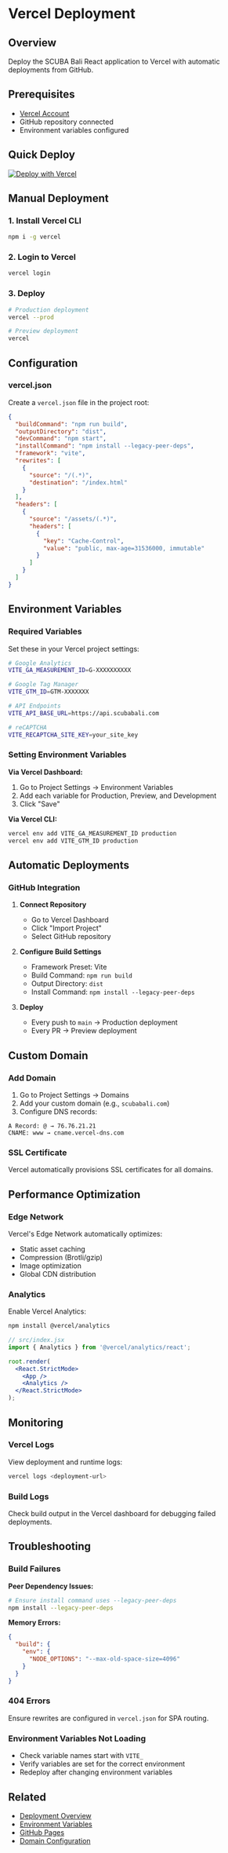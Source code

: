 # Vercel Deployment

## Overview

Deploy the SCUBA Bali React application to Vercel with automatic deployments from GitHub.

## Prerequisites

- [Vercel Account](https://vercel.com/signup)
- GitHub repository connected
- Environment variables configured

## Quick Deploy

[![Deploy with Vercel](https://vercel.com/button)](https://vercel.com/new/clone?repository-url=https://github.com/DeanLuus22021994/react-scuba)

## Manual Deployment

### 1. Install Vercel CLI

```bash
npm i -g vercel
```

### 2. Login to Vercel

```bash
vercel login
```

### 3. Deploy

```bash
# Production deployment
vercel --prod

# Preview deployment
vercel
```

## Configuration

### vercel.json

Create a `vercel.json` file in the project root:

```json
{
  "buildCommand": "npm run build",
  "outputDirectory": "dist",
  "devCommand": "npm start",
  "installCommand": "npm install --legacy-peer-deps",
  "framework": "vite",
  "rewrites": [
    {
      "source": "/(.*)",
      "destination": "/index.html"
    }
  ],
  "headers": [
    {
      "source": "/assets/(.*)",
      "headers": [
        {
          "key": "Cache-Control",
          "value": "public, max-age=31536000, immutable"
        }
      ]
    }
  ]
}
```

## Environment Variables

### Required Variables

Set these in your Vercel project settings:

```bash
# Google Analytics
VITE_GA_MEASUREMENT_ID=G-XXXXXXXXXX

# Google Tag Manager
VITE_GTM_ID=GTM-XXXXXXX

# API Endpoints
VITE_API_BASE_URL=https://api.scubabali.com

# reCAPTCHA
VITE_RECAPTCHA_SITE_KEY=your_site_key
```

### Setting Environment Variables

**Via Vercel Dashboard:**

1. Go to Project Settings → Environment Variables
2. Add each variable for Production, Preview, and Development
3. Click "Save"

**Via Vercel CLI:**

```bash
vercel env add VITE_GA_MEASUREMENT_ID production
vercel env add VITE_GTM_ID production
```

## Automatic Deployments

### GitHub Integration

1. **Connect Repository**
   - Go to Vercel Dashboard
   - Click "Import Project"
   - Select GitHub repository

2. **Configure Build Settings**
   - Framework Preset: Vite
   - Build Command: `npm run build`
   - Output Directory: `dist`
   - Install Command: `npm install --legacy-peer-deps`

3. **Deploy**
   - Every push to `main` → Production deployment
   - Every PR → Preview deployment

## Custom Domain

### Add Domain

1. Go to Project Settings → Domains
2. Add your custom domain (e.g., `scubabali.com`)
3. Configure DNS records:

```text
A Record: @ → 76.76.21.21
CNAME: www → cname.vercel-dns.com
```

### SSL Certificate

Vercel automatically provisions SSL certificates for all domains.

## Performance Optimization

### Edge Network

Vercel's Edge Network automatically optimizes:

- Static asset caching
- Compression (Brotli/gzip)
- Image optimization
- Global CDN distribution

### Analytics

Enable Vercel Analytics:

```bash
npm install @vercel/analytics
```

```jsx
// src/index.jsx
import { Analytics } from '@vercel/analytics/react';

root.render(
  <React.StrictMode>
    <App />
    <Analytics />
  </React.StrictMode>
);
```

## Monitoring

### Vercel Logs

View deployment and runtime logs:

```bash
vercel logs <deployment-url>
```

### Build Logs

Check build output in the Vercel dashboard for debugging failed deployments.

## Troubleshooting

### Build Failures

**Peer Dependency Issues:**

```bash
# Ensure install command uses --legacy-peer-deps
npm install --legacy-peer-deps
```

**Memory Errors:**

```json
{
  "build": {
    "env": {
      "NODE_OPTIONS": "--max-old-space-size=4096"
    }
  }
}
```

### 404 Errors

Ensure rewrites are configured in `vercel.json` for SPA routing.

### Environment Variables Not Loading

- Check variable names start with `VITE_`
- Verify variables are set for the correct environment
- Redeploy after changing environment variables

## Related

- [Deployment Overview](/deployment/)
- [Environment Variables](/guide/environment)
- [GitHub Pages](/deployment/github-pages)
- [Domain Configuration](/deployment/domain)
